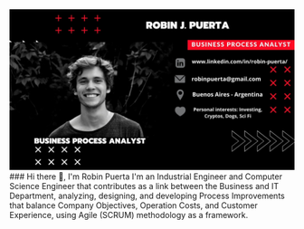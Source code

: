 <img src="https://github.com/robspuerta/robspuerta/blob/main/httpswww.linkedin.cominrobin-puerta.jpg" alt="Robin Puerta Business Process Analyst + Product Analyst">
### Hi there 👋, I'm Robin Puerta
I'm an Industrial Engineer and Computer Science Engineer that contributes as a link between the Business and IT Department, analyzing, designing, and developing Process Improvements that balance Company Objectives, Operation Costs, and Customer Experience, using Agile (SCRUM) methodology as a framework.

